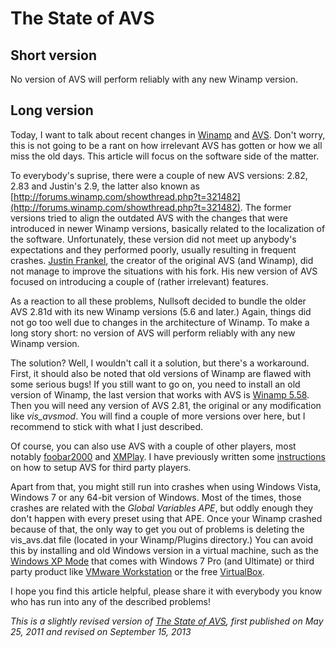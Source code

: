 # The State of AVS

## Short version

No version of AVS will perform reliably with any new Winamp version.

## Long version

Today, I want to talk about recent changes in [Winamp](http://winamp.com) and [AVS](http://en.wikipedia.org/wiki/Advanced_Visualization_Studio). Don't worry, this is not going to be a rant on how irrelevant AVS has gotten or how we all miss the old days. This article will focus on the software side of the matter.

To everybody's suprise, there were a couple of new AVS versions: 2.82, 2.83 and Justin's 2.9, the latter also known as [http://forums.winamp.com/showthread.php?t=321482](http://forums.winamp.com/showthread.php?t=321482). The former versions tried to align the outdated AVS with the changes that were introduced in newer Winamp versions, basically related to the localization of the software. Unfortunately, these version did not meet up anybody's expectations and they performed poorly, usually resulting in frequent crashes. [Justin Frankel](http://en.wikipedia.org/wiki/Justin_Frankel), the creator of the original AVS (and Winamp), did not manage to improve the situations with his fork. His new version of AVS focused on introducing a couple of (rather irrelevant) features.

As a reaction to all these problems, Nullsoft decided to bundle the older AVS 2.81d with its new Winamp versions (5.6 and later.) Again, things did not go too well due to changes in the architecture of Winamp. To make a long story short: no version of AVS will perform reliably with any new Winamp version.

The solution? Well, I wouldn't call it a solution, but there's a workaround. First, it should also be noted that old versions of Winamp are flawed with some serious bugs! If you still want to go on, you need to install an old version of Winamp, the last version that works with AVS is [Winamp 5.58](http://www.oldversion.com/windows/winamp-5-58). Then you will need any version of AVS 2.81, the original or any modification like *vis_avsmod*. You will find a couple of more versions over here, but I recommend to stick with what I just described.

Of course, you can also use AVS with a couple of other players, most notably [foobar2000](http://www.foobar2000.org/) and [XMPlay](http://www.un4seen.com/). I have previously written some [instructions](http://visbot.net/faq/) on how to setup AVS for third party players.

Apart from that, you might still run into crashes when using Windows Vista, Windows 7 or any 64-bit version of Windows. Most of the times, those crashes are related with the *Global Variables APE*, but oddly enough they don't happen with every preset using that APE. Once your Winamp crashed because of that, the only way to get you out of problems is deleting the vis_avs.dat file (located in your Winamp/Plugins directory.) You can avoid this by installing and old Windows version in a virtual machine, such as the [Windows XP Mode](http://windows.microsoft.com/en-us/windows7/products/features/windows-xp-mode) that comes with Windows 7 Pro (and Ultimate) or third party product like [VMware Workstation](http://www.vmware.com/products/workstation/) or the free [VirtualBox](https://www.virtualbox.org/).

I hope you find this article helpful, please share it with everybody you know who has run into any of the described problems!

*This is a slightly revised version of [The State of AVS](http://visbot.deviantart.com/journal/The-State-of-AVS-218486857), first published on May 25, 2011 and revised on September 15, 2013*